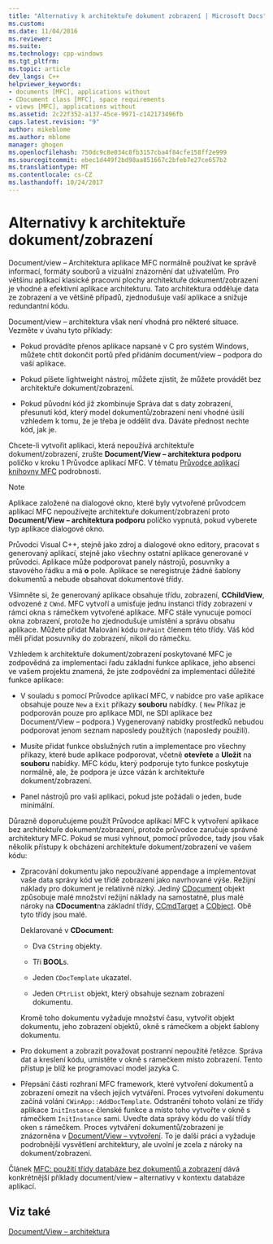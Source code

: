```yaml
---
title: "Alternativy k architektuře dokument zobrazení | Microsoft Docs"
ms.custom: 
ms.date: 11/04/2016
ms.reviewer: 
ms.suite: 
ms.technology: cpp-windows
ms.tgt_pltfrm: 
ms.topic: article
dev_langs: C++
helpviewer_keywords:
- documents [MFC], applications without
- CDocument class [MFC], space requirements
- views [MFC], applications without
ms.assetid: 2c22f352-a137-45ce-9971-c142173496fb
caps.latest.revision: "9"
author: mikeblome
ms.author: mblome
manager: ghogen
ms.openlocfilehash: 750dc9c8e034c8fb3157cba4f84cfe158ff2e999
ms.sourcegitcommit: ebec1d449f2bd98aa851667c2bfeb7e27ce657b2
ms.translationtype: MT
ms.contentlocale: cs-CZ
ms.lasthandoff: 10/24/2017
---
```

# <a name="alternatives-to-the-documentview-architecture"></a>Alternativy k architektuře dokument/zobrazení
Document/view – Architektura aplikace MFC normálně používat ke správě informací, formáty souborů a vizuální znázornění dat uživatelům. Pro většinu aplikací klasické pracovní plochy architektuře dokument/zobrazení je vhodné a efektivní aplikace architekturu. Tato architektura odděluje data ze zobrazení a ve většině případů, zjednodušuje vaší aplikace a snižuje redundantní kódu.  
  
 Document/view – architektura však není vhodná pro některé situace. Vezměte v úvahu tyto příklady:  
  
-   Pokud provádíte přenos aplikace napsané v C pro systém Windows, můžete chtít dokončit portů před přidáním document/view – podpora do vaší aplikace.  
  
-   Pokud píšete lightweight nástroj, můžete zjistit, že můžete provádět bez architektuře dokument/zobrazení.  
  
-   Pokud původní kód již zkombinuje Správa dat s daty zobrazení, přesunutí kód, který model dokumentů/zobrazení není vhodné úsilí vzhledem k tomu, že je třeba je oddělit dva. Dáváte přednost nechte kód, jak je.  
  
 Chcete-li vytvořit aplikaci, která nepoužívá architektuře dokument/zobrazení, zrušte **Document/View – architektura podporu** políčko v kroku 1 Průvodce aplikací MFC. V tématu [Průvodce aplikací knihovny MFC](../mfc/reference/mfc-application-wizard.md) podrobnosti.  
  
> [!NOTE]
>  Aplikace založené na dialogové okno, které byly vytvořené průvodcem aplikací MFC nepoužívejte architektuře dokument/zobrazení proto **Document/View – architektura podporu** políčko vypnutá, pokud vyberete typ aplikace dialogové okno.  
  
 Průvodci Visual C++, stejně jako zdroj a dialogové okno editory, pracovat s generovaný aplikací, stejně jako všechny ostatní aplikace generované v průvodci. Aplikace může podporovat panely nástrojů, posuvníky a stavového řádku a má **o** pole. Aplikace se neregistruje žádné šablony dokumentů a nebude obsahovat dokumentové třídy.  
  
 Všimněte si, že generovaný aplikace obsahuje třídu, zobrazení, **CChildView**, odvozené z `CWnd`. MFC vytvoří a umisťuje jednu instanci třídy zobrazení v rámci okna s rámečkem vytvořené aplikace. MFC stále vynucuje pomocí okna zobrazení, protože ho zjednodušuje umístění a správu obsahu aplikace. Můžete přidat Malování kódu `OnPaint` členem této třídy. Váš kód měli přidat posuvníky do zobrazení, nikoli do rámečku.  
  
 Vzhledem k architektuře dokument/zobrazení poskytované MFC je zodpovědná za implementaci řadu základní funkce aplikace, jeho absenci ve vašem projektu znamená, že jste zodpovědní za implementaci důležité funkce aplikace:  
  
-   V souladu s pomocí Průvodce aplikací MFC, v nabídce pro vaše aplikace obsahuje pouze `New` a `Exit` příkazy **souboru** nabídky. ( `New` Příkaz je podporován pouze pro aplikace MDI, ne SDI aplikace bez Document/View – podpora.) Vygenerovaný nabídky prostředků nebudou podporovat jenom seznam naposledy použitých (naposledy použili).  
  
-   Musíte přidat funkce obslužných rutin a implementace pro všechny příkazy, které bude aplikace podporovat, včetně **otevřete** a **Uložit** na **souboru** nabídky. MFC kódu, který podporuje tyto funkce poskytuje normálně, ale, že podpora je úzce vázán k architektuře dokument/zobrazení.  
  
-   Panel nástrojů pro vaši aplikaci, pokud jste požádali o jeden, bude minimální.  
  
 Důrazně doporučujeme použít Průvodce aplikací MFC k vytvoření aplikace bez architektuře dokument/zobrazení, protože průvodce zaručuje správné architektury MFC. Pokud se musí vyhnout, pomocí průvodce, tady jsou však několik přístupy k obcházení architektuře dokument/zobrazení ve vašem kódu:  
  
-   Zpracování dokumentu jako nepoužívané appendage a implementovat vaše data správy kód ve třídě zobrazení jako navrhované výše. Režijní náklady pro dokument je relativně nízký. Jediný [CDocument](../mfc/reference/cdocument-class.md) objekt způsobuje malé množství režijní náklady na samostatně, plus malé nároky na **CDocument**na základní třídy, [CCmdTarget](../mfc/reference/ccmdtarget-class.md) a [ CObject](../mfc/reference/cobject-class.md). Obě tyto třídy jsou malé.  
  
     Deklarované v **CDocument**:  
  
    -   Dva `CString` objekty.  
  
    -   Tři **BOOL**s.  
  
    -   Jeden `CDocTemplate` ukazatel.  
  
    -   Jeden `CPtrList` objekt, který obsahuje seznam zobrazení dokumentu.  
  
     Kromě toho dokumentu vyžaduje množství času, vytvořit objekt dokumentu, jeho zobrazení objektů, okně s rámečkem a objekt šablony dokumentu.  
  
-   Pro dokument a zobrazit považovat postranní nepoužité řetězce. Správa dat a kreslení kódu, umístěte v okně s rámečkem místo zobrazení. Tento přístup je blíž ke programovací model jazyka C.  
  
-   Přepsání části rozhraní MFC framework, které vytvoření dokumentů a zobrazení omezit na všech jejich vytváření. Proces vytvoření dokumentu začíná volání `CWinApp::AddDocTemplate`. Odstranění tohoto volání ze třídy aplikace `InitInstance` členské funkce a místo toho vytvořte v okně s rámečkem `InitInstance` sami. Uveďte data správy kódu do vaší třídy oken s rámečkem. Proces vytváření dokumentů/zobrazení je znázorněna v [Document/View – vytvoření](../mfc/document-view-creation.md). To je další práci a vyžaduje podrobnější vysvětlení architektury, ale uvolní je zcela z nároky na dokument/zobrazení.  
  
 Článek [MFC: použití třídy databáze bez dokumentů a zobrazení](../data/mfc-using-database-classes-without-documents-and-views.md) dává konkrétnější příklady document/view – alternativy v kontextu databáze aplikací.  
  
## <a name="see-also"></a>Viz také  
 [Document/View – architektura](../mfc/document-view-architecture.md)

